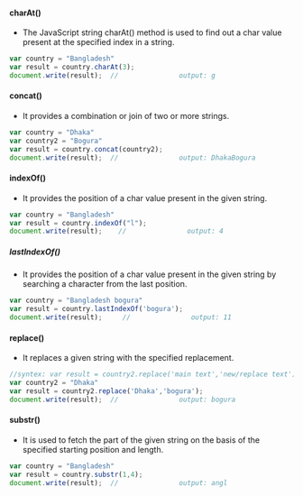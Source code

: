 #### charAt()
* The JavaScript string charAt() method is used to find out a char value present at the specified index in a string.
```js
var country = "Bangladesh"
var result = country.charAt(3);
document.write(result);  //               output: g 
```

#### concat()
* It provides a combination or join of two or more strings.
```js
var country = "Dhaka"
var country2 = "Bogura"
var result = country.concat(country2);
document.write(result);  //               output: DhakaBogura 
```

#### indexOf() 
* It provides the position of a char value present in the given string. 
```js
var country = "Bangladesh"
var result = country.indexOf("l");
document.write(result);    //               output: 4 
```
##### lastIndexOf() 
* It provides the position of a char value present in the given string by searching a character from the last position.
```js
var country = "Bangladesh bogura"
var result = country.lastIndexOf('bogura');
document.write(result);     //               output: 11
```
#### replace() 
* It replaces a given string with the specified replacement. 
```js
//syntex: var result = country2.replace('main text','new/replace text'); 
var country2 = "Dhaka"
var result = country2.replace('Dhaka','bogura');
document.write(result);  //               output: bogura
```
#### substr() 
* It is used to fetch the part of the given string on the basis of the specified starting position and length.
```js
var country = "Bangladesh"
var result = country.substr(1,4);
document.write(result);  //               output: angl
```